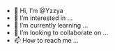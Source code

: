 - 👋 Hi, I’m @Yzzya
- 👀 I’m interested in ...
- 🌱 I’m currently learning ...
- 💞️ I’m looking to collaborate on ...
- 📫 How to reach me ...

<!---
Yzzya/Yzzya is a ✨ special ✨ repository because its `README.md` (this file) appears on your GitHub profile.
You can click the Preview link to take a look at your changes.
--->
